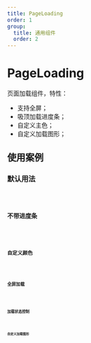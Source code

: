 ```yaml
---
title: PageLoading
order: 1
group:
  title: 通用组件
  order: 2
---
```


# PageLoading

页面加载组件，特性：

- 支持全屏；
- 吸顶加载进度条；
- 自定义主色；
- 自定义加载图形；

## 使用案例

### 默认用法

<code src="./examples/PageLoading/Basic" />

### 不带进度条

<code src="./examples/PageLoading/WithoutProgress" />

### 自定义颜色

<code src="./examples/PageLoading/CustomColor" />

### 全屏加载

<code src="./examples/PageLoading/Fullscreen" />

### 加载状态控制

<code src="./examples/PageLoading/LoadingState" />

### 自定义加载图形

<code src="./examples/PageLoading/CustomLoader" />

###

<API src="../../../packages/page-loading/src/index.tsx"></API>
